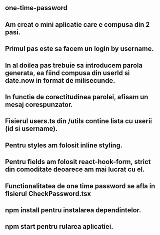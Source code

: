 ## one-time-password

## Am creat o mini aplicatie care e compusa din 2 pasi.

## Primul pas este sa facem un login by username.

## In al doilea pas trebuie sa introducem parola generata, ea fiind compusa din userId si date.now in format de milisecunde.

## In functie de corectitudinea parolei, afisam un mesaj corespunzator.

## Fisierul users.ts din /utils contine lista cu userii (id si username).

## Pentru styles am folosit inline styling.

## Pentru fields am folosit react-hook-form, strict din comoditate deoarece am mai lucrat cu el.

## Functionalitatea de one time password se afla in fisierul CheckPassword.tsx

## npm install pentru instalarea dependintelor.

## npm start pentru rularea aplicatiei.

